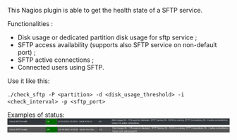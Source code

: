 This Nagios plugin is able to get the health state of a SFTP service.

Functionalities :

- Disk usage or dedicated partition disk usage for sftp service ;
- SFTP access availability (supports also SFTP service on non-default port) ;
- SFTP active connections ;
- Connected users using SFTP.

Use it like this:

```shell
./check_sftp -P <partition> -d <disk_usage_threshold> -i <check_interval> -p <sftp_port>
```
Examples of status:
![alt text](https://github.com/John4887/check_sftp/blob/main/check-sftp_sample1.png)
![alt text](https://github.com/John4887/check_sftp/blob/main/check-sftp_sample2.png)
